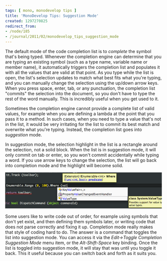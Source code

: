 ```yaml
---
tags: [ mono, monodevelop tips ]
title: 'MonoDevelop Tips: Suggestion Mode'
created: 1297270825
redirect_from:
- /node/185
- /journal/2011/02/monodevelop_tips_suggestion_mode
---
```

The default mode of the code completion list is to _complete_ the symbol that's
being typed. Whenever the completion engine can determine that you are typing an
existing symbol (such as a type name, variable name or member name), it
automatically triggers the completion list and populates it with all the values
that are valid at that point. As you type while the list is open, the list's
selection updates to match what best fits what you're typing, and you can
manually change the selection using the up/down arrow keys.<!--break--> When you
press space, enter, tab, or any punctuation, the completion list "commits" the
selection into the document, so you don't have to type the rest of the word
manually. This is incredibly useful when you get used to it.

Sometimes the completion engine cannot provide a complete list of valid values,
for example when you are defining a lambda at the point that you pass it to a
method. In such cases, when you need to type a value that's not in the list, it
would be very irritating for the list to commit its best match and overwrite
what you're typing. Instead, the completion list goes into _suggestion_ mode.

In suggestion mode, the selection highlight in the list is a rectangle around
the selection, not a solid block. When the list is in suggestion mode, it will
only commit on tab or enter, so you won't commit accidentally while typing a
word. If you use arrow keys to change the selection, the list will go back into
completion mode and the highlight will become solid.

![The completion list in suggestion mode](/files/images/md-tips/suggestion-mode.png)

Some users like to write code out of order, for example using symbols that don't
yet exist, and then defining them symbols later, or writing code that does not
parse correctly and fixing it up. Completion mode really makes that style of
coding hard to do. The answer is a command that toggles the list into suggestion
mode. You can access it via the _Edit->Toggle Completion Suggestion Mode_ menu
item, or the *Alt-Shift-Space* key binding. Once the list is toggled into
suggestion mode, it will stay that was until you toggle it back. This it useful
because you can switch back and forth as it suits you.
